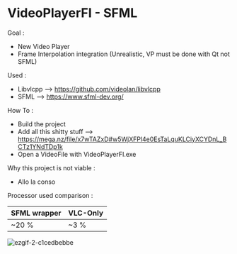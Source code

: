 # VideoPlayerFI - SFML

Goal :
  - New Video Player
  - Frame Interpolation integration (Unrealistic, VP must be done with Qt not SFML)


Used :
 - Libvlcpp --> https://github.com/videolan/libvlcpp
 - SFML     --> https://www.sfml-dev.org/
  
How To :

 - Build the project
 - Add all this shitty stuff --> https://mega.nz/file/x7wTAZxD#w5WjXFPl4e0EsTaLquKLCiyXCYDnL_BCTz1YNdTDp1k
 - Open a VideoFile with VideoPlayerFI.exe

Why this project is not viable :

  - Allo la conso
  
Processor used comparison :

|SFML wrapper|VLC-Only|
|-------------|-------------|
|~20 %|~3 %|


![ezgif-2-c1cedbebbe](https://user-images.githubusercontent.com/54883972/192645593-fe1769f7-fad4-4684-87bf-0e544e428f64.gif)

